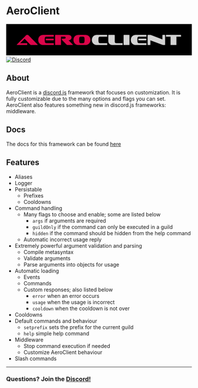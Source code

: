 # AeroClient

![AeroClient](aeroclient.png)
[![Discord](https://discordapp.com/api/guilds/804819758775533588/embed.png)](https://discord.gg/Vs4rfsfd4q)

## About

AeroClient is a [discord.js](https://github.com/discordjs/discord.js) framework that focuses on customization.
It is fully customizable due to the many options and flags you can set. AeroClient also features something new in discord.js frameworks: middleware.

## Docs

The docs for this framework can be found [here](https://aero-ware.github.io/aeroclient/)

## Features

-   Aliases
-   Logger
-   Persistable
    -   Prefixes
    -   Cooldowns
-   Command handling
    -   Many flags to choose and enable; some are listed below
        -   `args` if arguments are required
        -   `guildOnly` if the command can only be executed in a guild
        -   `hidden` if the command should be hidden from the help command
    -   Automatic incorrect usage reply
-   Extremely powerful argument validation and parsing
    -   Compile metasyntax
    -   Validate arguments
    -   Parse arguments into objects for usage
-   Automatic loading
    -   Events
    -   Commands
    -   Custom responses; also listed below
        -   `error` when an error occurs
        -   `usage` when the usage is incorrect
        -   `cooldown` when the cooldown is not over
-   Cooldowns
-   Default commands and behaviour
    -   `setprefix` sets the prefix for the current guild
    -   `help` simple help command
-   Middleware
    -   Stop command execution if needed
    -   Customize AeroClient behaviour
-   Slash commands

---

### Questions? Join the [Discord!](https://discord.gg/JdTQG3a9Ye)
